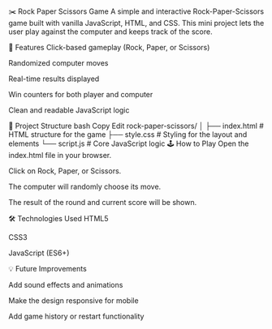 ✂️ Rock Paper Scissors Game
A simple and interactive Rock-Paper-Scissors game built with vanilla JavaScript, HTML, and CSS. This mini project lets the user play against the computer and keeps track of the score.

🚀 Features
Click-based gameplay (Rock, Paper, or Scissors)

Randomized computer moves

Real-time results displayed

Win counters for both player and computer

Clean and readable JavaScript logic

📁 Project Structure
bash
Copy
Edit
rock-paper-scissors/
│
├── index.html         # HTML structure for the game
├── style.css          # Styling for the layout and elements
└── script.js          # Core JavaScript logic
🕹️ How to Play
Open the index.html file in your browser.

Click on Rock, Paper, or Scissors.

The computer will randomly choose its move.

The result of the round and current score will be shown.

🛠️ Technologies Used
HTML5

CSS3

JavaScript (ES6+)



💡 Future Improvements

Add sound effects and animations

Make the design responsive for mobile

Add game history or restart functionality




